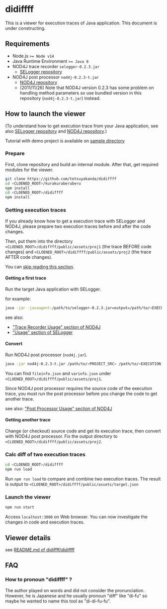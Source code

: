 # didiffff

This is a viewer for execution traces of Java application. This document is under constructing.

## Requirements

* Node.js `>= Node v14`
* Java Runtime Environment `>= Java 8`
* NOD4J trace recorder `selogger-0.2.3.jar`
  * [SELogger repository](https://github.com/takashi-ishio/selogger/releases/tag/v0.2.3)
* NOD4J post processor `nod4j-0.2.3-t.jar`
  * [NOD4J repository](https://github.com/k-shimari/nod4j)
  * (2011/11/26) Note that NOD4J version 0.2.3 has some problem on handling method parameters so use bundled version in this repository (`nod4j-0.2.3-t.jar`) instead.

## How to launch the viewer

(To understand how to get execution trace from your Java application, see also [SELogger repository](https://github.com/takashi-ishio/selogger/) and [NOD4J repository](https://github.com/k-shimari/nod4j).)

Tutorial with demo project is available on [sample directory](./sample/)

### Prepare

First, clone repository and build an internal module.
After that, get required modules for the viewer.

```sh
git clone https://github.com/tetsuyakanda/didiffff
cd <CLOENED_ROOT>/kurakuraberuberu
npm install
cd <CLOENED_ROOT>/didiffff
npm install
```

### Getting execution traces

If you already know how to get a execution trace with SELogger and NOD4J, please prepare two execution traces before and after the code changes.

Then, put them into the directory `<CLOENED_ROOT>/didiffff/public/assets/proj1` (the trace BEFORE code changes) and `<CLOENED_ROOT>/didiffff/public/assets/proj2` (the trace AFTER code changes).

You can [skip reading this section](#Calc-diff-of-two-execution-traces).

#### Getting a first trace

Run the target Java application with SELogger.

for example:

```sh
java -jar -javaagent:/path/to/selogger-0.2.3.jar=output=/path/to/<EXECUTION_TRACE_OUT> <YOUR_APP.jar>
```

see also:

* ["Trace Recorder Usage" section of NOD4J](https://github.com/k-shimari/nod4j#trace-recorder-usage)
* ["Usage" section of SELogger](https://github.com/takashi-ishio/selogger/tree/v0.2.3#usage)

#### Convert

Run NOD4J post processor (`nod4j.jar`).

```sh
java -jar nod4j-0.2.3-t.jar /path/to/<PROJECT_SRC> /path/to/<EXECUTION_TRACE> <CLOENED_ROOT>/didiffff/public/assets/proj1
```

You can find `fileinfo.json` and `varinfo.json` under `<CLOENED_ROOT>/didiffff/public/assets/proj1`.

Since NOD4J post processor requires the source code of the execution trace, you must run the post processor before you change the code to get another trace.

see also: ["Post Processor Usage" section of NOD4J](https://github.com/k-shimari/nod4j#post-processor-usage)

#### Getting another trace

Change (or checkout) source code and get its execution trace, then convert with NOD4J post processor.
Fix the output directory to `<CLOENED_ROOT>/didiffff/public/assets/proj2`.

### Calc diff of two execution traces

```sh
cd <CLOENED_ROOT>/didiffff
npm run load
```

Run `npm run load` to compare and combine two execution traces.
The result is output to  `<CLOENED_ROOT>/didiffff/public/assets/target.json`

### Launch the viewer

```sh
npm run start
```

Access `localhost:3000` on Web browser. You can now investigate the changes in code and execution traces.

## Viewer details

see [README.md of didiffff/didiffff](./didiffff/README.md)

## FAQ

### How to pronoun "didiffff" ?

The author played on words and did not consider the pronunciation.
However, he is Japanese and he usually pronoun "diff" like "di-fu" so maybe he wanted to name this tool as "di-di-fu-fu".
